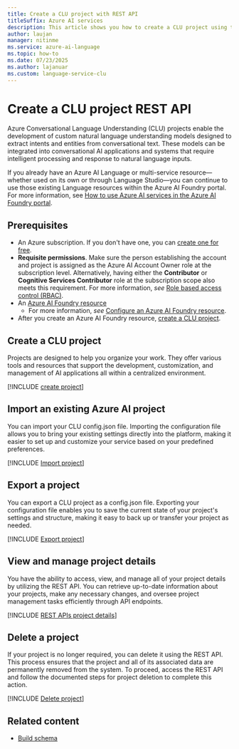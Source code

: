 ```yaml
---
title: Create a CLU project with REST API
titleSuffix: Azure AI services
description: This article shows you how to create a CLU project using the REST API
author: laujan
manager: nitinme
ms.service: azure-ai-language
ms.topic: how-to
ms.date: 07/23/2025
ms.author: lajanuar
ms.custom: language-service-clu
---
```


# Create a CLU project REST API

Azure Conversational Language Understanding (CLU) projects enable the development of custom natural language understanding models designed to extract intents and entities from conversational text. These models can be integrated into conversational AI applications and systems that require intelligent processing and response to natural language inputs.

If you already have an Azure AI Language or multi-service resource—whether used on its own or through Language Studio—you can continue to use those existing Language resources within the Azure AI Foundry portal. For more information, see [How to use Azure AI services in the Azure AI Foundry portal](../../../../ai-services/connect-services-ai-foundry-portal.md).

## Prerequisites

* An Azure subscription. If you don't have one, you can [create one for free](https://azure.microsoft.com/free/cognitive-services).
* **Requisite permissions**. Make sure the person establishing the account and project is assigned as the Azure AI Account Owner role at the subscription level. Alternatively, having either the **Contributor** or **Cognitive Services Contributor** role at the subscription scope also meets this requirement. For more information, *see* [Role based access control (RBAC)](../../../openai/how-to/role-based-access-control.md#cognitive-services-contributor).
* An [Azure AI Foundry resource](../../../multi-service-resource.md)
  * For more information, *see* [Configure an Azure AI Foundry resource](configure-azure-resources.md#option-1-configure-an-azure-ai-foundry-resource).
* After you create an Azure AI Foundry resource, [create a CLU project](#create-a-clu-project).

## Create a CLU project

Projects are designed to help you organize your work. They offer various tools and resources that support the development, customization, and management of AI applications all within a centralized environment.

[!INCLUDE [create project](../includes/rest-api/create-project.md)]


## Import an existing Azure AI project

You can import your CLU config.json file. Importing the configuration file allows you to bring your existing settings directly into the platform, making it easier to set up and customize your service based on your predefined preferences.

[!INCLUDE [Import project](../includes/rest-api/import-project.md)]


## Export a project

You can export a CLU project as a config.json file. Exporting your configuration file enables you to save the current state of your project's settings and structure, making it easy to back up or transfer your project as needed.

[!INCLUDE [Export project](../includes/rest-api/export-project.md)]

## View and manage project details

You have the ability to access, view, and manage all of your project details by utilizing the REST API. You can retrieve up-to-date information about your projects, make any necessary changes, and oversee project management tasks efficiently through API endpoints.

[!INCLUDE [REST APIs project details](../includes/rest-api/project-details.md)]

## Delete a project

If your project is no longer required, you can delete it using the REST API. This process ensures that the project and all of its associated data are permanently removed from the system. To proceed, access the REST API and follow the documented steps for project deletion to complete this action.

[!INCLUDE [Delete project](../includes/rest-api/delete-project.md)]



## Related content

- [Build schema](./build-schema.md)

